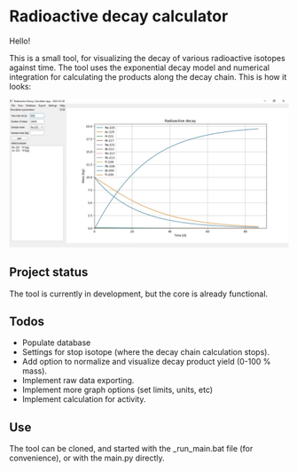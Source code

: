 # Radioactive decay calculator
Hello!

This is a small tool, for visualizing the decay of various radioactive isotopes against time.
The tool uses the exponential decay model and numerical integration for calculating the products
along the decay chain. This is how it looks:

![Main menu view](https://github.com/NWiktor/Radioactive_decay_calculator/blob/main/pictures/github_promo.jpg?raw=true)

## Project status
The tool is currently in development, but the core is already functional.

## Todos
* Populate database
* Settings for stop isotope (where the decay chain calculation stops).
* Add option to normalize and visualize decay product yield (0-100 % mass).
* Implement raw data exporting.
* Implement more graph options (set limits, units, etc)
* Implement calculation for activity.

## Use
The tool can be cloned, and started with the _run_main.bat file (for convenience), or with the main.py directly.
